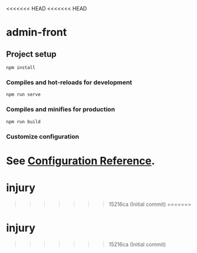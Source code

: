 <<<<<<< HEAD
<<<<<<< HEAD
# admin-front

## Project setup
```
npm install
```

### Compiles and hot-reloads for development
```
npm run serve
```

### Compiles and minifies for production
```
npm run build
```

### Customize configuration
See [Configuration Reference](https://cli.vuejs.org/config/).
=======
# injury
>>>>>>> 15216ca (Initial commit)
=======
# injury
>>>>>>> 15216ca (Initial commit)
